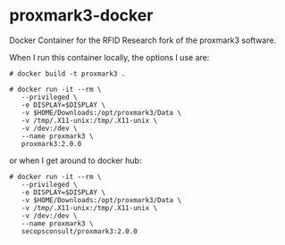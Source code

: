 # proxmark3-docker

Docker Container for the RFID Research fork of the proxmark3 software.

When I run this container locally, the options I use are:

```
# docker build -t proxmark3 .

# docker run -it --rm \
   --privileged \
   -e DISPLAY=$DISPLAY \
   -v $HOME/Downloads:/opt/proxmark3/Data \
   -v /tmp/.X11-unix:/tmp/.X11-unix \
   -v /dev:/dev \
   --name proxmark3 \
   proxmark3:2.0.0
```

or when I get around to docker hub:
```
# docker run -it --rm \
   --privileged \
   -e DISPLAY=$DISPLAY \
   -v $HOME/Downloads:/opt/proxmark3/Data \
   -v /tmp/.X11-unix:/tmp/.X11-unix \
   -v /dev:/dev \
   --name proxmark3 \
   secopsconsult/proxmark3:2.0.0
```

